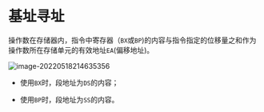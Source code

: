 # 基址寻址

​	操作数在存储器内，指令中寄存器（`BX`或`BP`)的内容与指令指定的位移量之和作为操作数所在存储单元的有效地址`EA`(偏移地址)。

![image-20220518214635356](https://cdn.jsdelivr.net/gh/letengzz/Two-C@main/img/PM/Fourth/202205282106027.png)

- 使用`BX`时，段地址为`DS`的内容；

- 使用`BP`时，段地址为`SS`的内容。